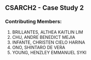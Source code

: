 ## CSARCH2 - Case Study 2 

### Contributing Members:
1. BRILLANTES, ALTHEA KAITLIN LIM
2. CHU, ANDRE BENEDICT MEJIA
3. INFANTE, CHRISTEN CIELO HARINA
4. ONO, SHINTARO DE VERA
5. YOUNG, HENZLEY EMMANUEL SYKI

